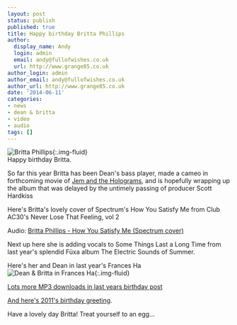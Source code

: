 ```yaml
---
layout: post
status: publish
published: true
title: Happy birthday Britta Phillips
author:
  display_name: Andy
  login: admin
  email: andy@fullofwishes.co.uk
  url: http://www.grange85.co.uk
author_login: admin
author_email: andy@fullofwishes.co.uk
author_url: http://www.grange85.co.uk
date: '2014-06-11'
categories:
- news
- dean & britta
- video
- audio
tags: []
---
```

![Britta Phillips](https://farm7.staticflickr.com/6031/5896032582_d1a11c5ac3_z.jpg){:.img-fluid}  
Happy birthday Britta.

So far this year Britta has been Dean's bass player, made a cameo in forthcoming movie of [Jem and the Holograms](http://www.imdb.com/title/tt3614530/combined), and is hopefully wrapping up the album that was delayed by the untimely passing of producer Scott Hardkiss

Here's Britta's lovely cover of Spectrum's How You Satisfy Me from Club AC30's Never Lose That Feeling, vol 2

Audio: [Britta Phillips - How You Satisfy Me (Spectrum cover)](https://media.fullofwishes.co.uk/00-misc/audio/britta-phillips-how-you-satisfy-me.mp3)

Next up here she is adding vocals to Some Things Last a Long Time from last year's splendid Füxa album The Electric Sounds of Summer.  


Here's her and Dean in last year's Frances Ha  
![Dean & Britta in Frances Ha](https://media.fullofwishes.co.uk/00-misc/pictures/frances-ha-screencap.jpg){:.img-fluid}

[Lots more MP3 downloads in last years birthday post](/2013/06/11/happy-birthday-britta-phillips/)

[And here's 2011's birthday greeting](/2012/06/11/audio-happy-birthday-britta-phillips/).

Have a lovely day Britta! Treat yourself to an egg...  

